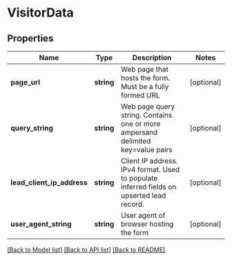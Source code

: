 # VisitorData

## Properties
Name | Type | Description | Notes
------------ | ------------- | ------------- | -------------
**page_url** | **string** | Web page that hosts the form.  Must be a fully formed URL | [optional] 
**query_string** | **string** | Web page query string.  Contains one or more ampersand delimited key&#x3D;value pairs | [optional] 
**lead_client_ip_address** | **string** | Client IP address.  IPv4 format.  Used to populate inferred fields on upserted lead record. | [optional] 
**user_agent_string** | **string** | User agent of browser hosting the form | [optional] 

[[Back to Model list]](../README.md#documentation-for-models) [[Back to API list]](../README.md#documentation-for-api-endpoints) [[Back to README]](../README.md)


